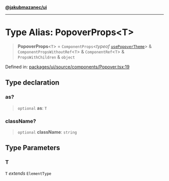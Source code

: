 [**@jakubmazanec/ui**](../README.md)

---

# Type Alias: PopoverProps\<T\>

> **PopoverProps**\<`T`\> = `ComponentProps`\<_typeof_
> [`usePopoverTheme`](../variables/usePopoverTheme.md)\> & `ComponentPropsWithoutRef`\<`T`\> &
> `ComponentRef`\<`T`\> & `PropsWithChildren` & `object`

Defined in:
[packages/ui/source/components/Popover.tsx:19](https://github.com/jakubmazanec/tools/blob/6fe16df773d5da14c29261ea934e72b3f99fabb7/packages/ui/source/components/Popover.tsx#L19)

## Type declaration

### as?

> `optional` **as**: `T`

### className?

> `optional` **className**: `string`

## Type Parameters

### T

`T` _extends_ `ElementType`
